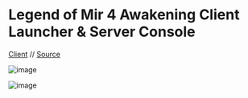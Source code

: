 # Legend of Mir 4 Awakening Client Launcher & Server Console

[Client](https://mirfiles.com/resources/mir2/users/Jev/Mir%204/Mir%204%20Client.rar) // [Source](https://github.com/JevLOMCN/mir4)

![image](https://github.com/JevLOMCN/mir4-launcher/assets/68875342/32e6e3e4-b2fc-4920-912b-477278da2d55)

![image](https://github.com/JevLOMCN/mir4-launcher/assets/68875342/f6eeb925-2be9-42d1-9761-17bf36a0a501)
